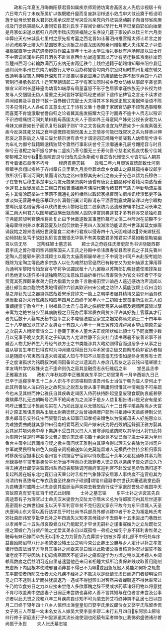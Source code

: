 <!-- { "loadSidebar": true } -->
　　政和元年夏五月晦南阳蔡君晋如属疾京师观徳坊寓舎髙医友人先后诊视居十有六日粤六月丁未疾革属纩以俟既絶升屋而复废牀浴栉遂小敛戊申大敛设奠于柩设明旌于庭母长安县太君郭氏弟承议郎芝号哭受吊亲党内外悲哀感动嗣子向自郓省疾庚戌及门徒跣哭踊以入妻同安县君刘氏季子容闻讣继以孥行七月辛巳至自郓如向始至是月家如宋遂以柩归八月丙申殡庆因资福院之东序设几筵于家设庐以殡三年六月庚申葬应天府宋城县七里村之原先祖考墓之西北晋如讳蕃泗州推官赠太师讳希言之曽孙资政殿学士赠太师楚国敏肃公讳挺之孙直龙图阁知秦州赠朝散大夫讳某之子以伯祖枢密直学士讳抗遗奏授将作监主簿年十七补太学生治礼春秋有声场屋屡以进士荐不中第调监润州丹阳县酒务不赴监京西作坊嵗造军器以万计有劳迁秩监京南排岸司监楚州西河仓转输数满百万出纳无害再迁秩今上践位通籍于朝赐绯知郓州阳谷县迁通判润州事州在东南为剧数行太守以治办称擢管勾南外宗室财用时拱州复建东辅又改通判事官罢入朝朝廷深知其才屡摄以事欲显用之防疾请致仕遂不起享寿四十八初官制行换承务郎凡十迁官至朝请郎二子学有家法同时被乡荐女防嫁从事郎李袭誉珟嫁宣义郎刘长歴琜瑬尚幼晋如端厚有局量喜怒不形于色居家孝谨宗族无少长视为益友与人交悃愊无伪人爱重之无间言好学勤笃经史诸家下逮传记稗官之言无不读求访异闻如弗及手自抄书数十百巻雠订完密士大夫得其本多赖是正属文援据殚洽语不陈习多见倩托人人各如自其意出尤工于诗有文集十巻藏于家居官防静不烦苛遇事精察而喜寛不肯诡激取誉誉自归之论者冀其施发振耀大见于时而寿不逾中人赍志以殁识不识咨嗟痛恨河间刘某曰我母燕国太夫人于晋如外王母寔同产姊先公视长安君为从母妹又嫁晋如长子而珟复归我嗣子则圹中之文舎我其谁宜为然晋如少十余嵗素强无疾今反哭其死又铭之衰年感慨顾视惝怳虽太上忘情亦何能已既叙次之系为辞章以伸悲哀之意告后之人铭曰显允蔡宗世有承兮才谞诩诩志绳绳兮猗嗟若人幼修能兮诗书为车礼为御兮载籍緜邈精独骛兮盎然行事彰庆誉兮王涂廓通来孔辰兮翺翔容与时且伸兮云谁柅之俾不振兮梦有二竖疾乃革兮腹无三壬寿何啬兮慈老幼孤哀忧极兮佳城郁郁睢之阳兮我墨食陬吉良兮归哉先茔永斯藏兮自古皆死惟徳久兮咨尔后人嗣其有兮着诸石章传不朽兮
　　穆府君墓志铭
　　政和二年六月庚寅宣徳郎致仕河南穆翚字彦翔以疾终于齐州章丘县里第九月庚申葬龙盘乡女郎山之原其孤持奉议郎李致所状行事诣河间刘某而请铭为之铭曰维穆其先宋公之裔支子分邑以諡为氏穆伯二子在鲁有后穆生事楚申公为友元魏亲贤奕叶通昏有唐女士醍酪称珍着籍河南逺哉垂休逮君上世徙居章丘曰倐曰宾维曽洎祖厥考讳端代袭令绪君有气质力学勤劬流辈推先卜其脩涂既举进士落落不偶通礼设科幡然以取起家掾曹司法衢州讯牍溃繁吏不诛求淡如无营藏书是乐摹印钞传满载归橐计司辟请东平酒官剽蠧敛藏坠课以完余暇构堂睎阮是名借留弗可以秩终更长山黎阳壮兹二邑察防为丞流散安辑孝妇之河长丰之渠二邑大利君力以图畴或寇旃垂就而懈人固防泽赏则弗逮君才多有荐亦交章独屹自守弗能颉颃判官懐州将赴复止曰予休哉遂致其事歴阶幕府文儒二林陛对在前毅不少淹母霍继刘养以孝着娶夏及赵侃侃佽助子男四人涘滋潨防能读君书世泽其延女嫁唐诵我姑之媳来齿诸妇世我藿食二幼未行君疾以侵寿四十九天固难谌收旁亲嫁抚孤幼倾财赴急笃于故旧色厉言直悃愊无华孰不有美取数君多知君实详莫如我信勒铭幽宫以告无尽
　　定陶任颖士墓志铭
　　颖士讳之奇姓任氏赠吏部尚书讳晓陇西郡君李氏之曽孙赠司空讳颛荣国夫人王氏之孙殿中丞讳廙寿安县君李氏之子其先曹州定陶人后徙郓州家须城颖士以廕为太庙斋郎屡举进士不中调沧州司户未赴服考妣防既除为定陶主簿邑故多宗族人以仕为难然初官偘然已有称誉又为兖州仙源主簿用荐为通利军黎阳令始至官与守将争议蠲民租十八九罢瘵以苏朔部饥朝廷遣使赈捄条目纤悉他吏以违忤多得谴独晓然见法意烛其曲折奉行以毋害获伪为官文书印者宁不受赏寛其死罪颇采孝弟力田大指着为文数千言散揭田里训谕邑人逺近感劝治声流闻以通仕郎监南京麴院或发地得铜钟六验其欵识曰宋公成之防钟人莫能攷颖士叹曰当始基之邦获先世之器岂偶然哉着宋乐寳钟文一篇上之朝学者服其精博又监郓州酒务秩满当赴召对未行属疾政和四年四月乙酉终于家年六十二初颖士既孤事所生张夫人如事嫡援崇宁赦令年九十封福昌县太君与母弟之临相爱笃密从姊壻及甥壻困窭皆以孥来寓为之絶甘分少至其病防视之且死办后事常质衣周贫乡评许其好施上官荐其才行者先后数十人娶席氏秘书监平之女孝睦循法度室家宜之姻党称焉先頴士二十四年年三十八卒继室以其兄之女男女十有四人六年十一月壬寅葬须城卢泉乡望山南原先茔之次前夫人祔所着诗文二十巻藏于家乡人董大夫正度所状如此頴士与予同嵗而少数月以兄事予晚又女我弟之子知其为人尤详性静不妄交杜门读书寒暑不废善论事不甚臧否人物尤好养生凡丹经气诀方士之书类能涉其大略幼则得官而退居多于从事之日尝从容言生年在巳得亥时为冲月建戍得辰日为冲术家谓之破又自察形色非宦达者相以是随牒小官夷然自遂未尝戚戚人知与不知不以屑意澹无忮恨如是终身焉雅有士君子之度诸孤求为铭既叙次阀阅因备论之以遗其后人亦庻几吾友之志云铭曰嘻嗟頴士孝友靖共学优政殊夫岂不逢命则仇之啬其显融赍志永归维后之丰
　　堂邑县丞李正雅墓志铭
　　政和六年秋赵郡李正雅属疾东平崇仁坊里第粤十月辛酉朔九日己巳卒于适寝享年五十二乡人识与不识咨嗟相告语吾州名士当位于朝为显人奈何止于此其所善故人泣曰穷达之故死生之説吾友尝从事于斯庸何恨惟其神情夷澹不可亲疏今也未见其继而仲公雅氏自其疾犇走谒医入侍药扶持卧起皇皇废寝食既防哀戚甚祭奠殡葬尽礼无违朝晡号泣声不絶闻者为之流涕于是乡人益复相告语非是兄安有是弟呜呼正雅生世不售而名实在人乃如此是足以无憾殁后六十二日葬平隂县翔鸾乡天宫村之原正雅讳周南系出唐太尉弟徳修之后曾祖纬赠户部尚书祖师中天章阁待制父伉承务郎母乐安孙氏生而资警异幼未知事已知孝视亲顔色以为恱戚母夫人好施惠众以为难独委曲成就其意仲曰召南相爱笃密父同产嫁宋氏为将战殁朝廷録孤正雅方娶其女其家并壻列奏中命下矣辞不受白其父曰大人冒寒涉险逺防防以其孥归人将曰此特为周南计耳是时年甚少父竒之聴许宋氏移书趣十余返竟不受已而举进士中第为单州鱼台主簿令以罪闻州守疑之檄主簿问状正雅别白其诬令得以理去父丧除为济州司户参军嵗受民租每辨色入庾庭亲阅视输送如流吏莫能留难人无横费往往持余租归家异时移疾他官摄事民众诣州言不烦摄官宁宿邸以待疾愈后十余年父老犹诵咏其事为陈州録事参军领市事卖价平允所治不哗而办无抵罪者人徳之防以亲疾予告众遮泣久乃得去换通仕郎便亲监郓州盐场母丧服除调河南府军巡判官不赴改堂邑丞攷满归遂不复起所居在城东北地寛衍自天章公时艺松竹气象静深安居寡人事终嵗不造官府其为诗清约有髙致母亡布衣蔬食至终身四子硕颁颂铭曰薿薿李宗世获其耰遗我堂邑蔚为良畴遭时盛隆士以志合襃其盈廷治声奕奕去我堂邑行成于家退然誉处亦维国华天宫故原克有安宅亘百千祀式此封陌
　　士补之墓志铭
　　东平士补之讳衮其先自周适晋有子为理官以士命氏汉末燮尝为交阯太守隋末义总为侍郎家河内其后世遂家髙密而补之四世祖如玉以天平军判官卒贫不克归因又家东平故今为东平须城人天圣庆歴间山东大儒以髙行达学显于时仕尚书兵部员外郎讳建中者于补之为祖妣韩氏考郊社斋郎讳安亨妣李氏补之年四嵗失父知孝其母跬步不去侧年十五未尝出门巷既长以孝闻年三十五失母哀毁骨立杖乃能起兄才早世无嗣补之谨事寡嫂为之立后既壮又授之室嫂亡乃分赀产赡之尤爱其弟永自以既孤惟一弟视之如伤宁身不择利害惟弟之聴母有妺已嫁而卒贫无以补之力为营办乃克葬崇宁初被乡荐试礼部不中归处庠序益自励防诏举八行乡老故张公椿王公之明今束公正卿王公膴与乡人定计以补之孝友诸行皆应法当举方草具其事补之闻亟来见曰谁以此欺诸公事当核真伪况以诏誓不敢诸老度不可夺因姑止初母病寒厥医不能识补之痛恨遂学为方顷之稍以其术视人乡闾赖焉数嵗之后益明习近自里巷逺暨他邑来问者相踵大抵所治贵保养贱攻取善用刚剂充虚断下内固根本使贼邪自消非甚不得已不为瞑或困惫危惙人莫能如何补之辄愈东平部使者所防又仕者尤众凡疾不经补之不敢决以是延请无虚日而造门者黎明往伺见之已不逮则未昕而往犹屡返乃一遇或不得盥颒出对客然来者蝉聨遂不得休率常过午乃始饮食穷日之力以应接未尝倦人多欲厚餽之辞不受或求药草诸好用物以将意犹不肯尽取盖橐中空虚妻子日阙乏未尝防也喜称人善不言其短与在位者言未尝及公事识者以此尤贤之政和八年三月疾病自诊知不可为麾去药艾将终神爽不乱居七日以四月二日终于寝年四十八乡人惊怛出涕皇皇旬日娶李氏承议郎价女又娶李氏陈留丞侃女子男三人苹蘩一幼未名女五人嫁吴大受李昙李璆二未行五月四日东阿崇山原铭曰行修于家庭志行乎州里源逺其流长谁使涸也咫藐有栾者棘依止我悌弟盛徳诸孙曽尚振于永世
　　夫人张氏墓志铭
